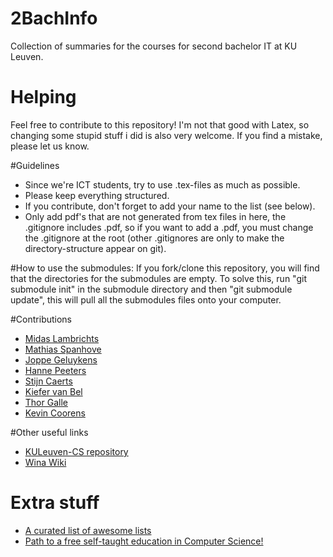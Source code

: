 # 2BachInfo
Collection of summaries for the courses for second bachelor IT at KU Leuven.
# Helping
Feel free to contribute to this repository!
I'm not that good with Latex, so changing some stupid stuff i did is also very welcome.
If you find a mistake, please let us know.

#Guidelines
* Since we're ICT students, try to use .tex-files as much as possible.
* Please keep everything structured.
* If you contribute, don't forget to add your name to the list (see below).
* Only add pdf's that are not generated from tex files in here, the .gitignore includes .pdf, so if you want to add a .pdf, you must change the .gitignore at the root (other .gitignores are only to make the directory-structure appear on git).

#How to use the submodules:
If you fork/clone this repository, you will find that the directories for the submodules are empty. To solve this, run "git submodule init" in the submodule directory and then "git submodule update", this will pull all the submodules files onto your computer.

#Contributions
* [Midas Lambrichts](https://github.com/MidasLamb)
* [Mathias Spanhove](https://github.com/Cptmathix)
* [Joppe Geluykens](https://github.com/joppegeluykens)
* [Hanne Peeters](https://github.com/HannePeeters)
* [Stijn Caerts](https://github.com/StijnCaerts)
* [Kiefer van Bel](https://github.com/Highlordgimli)
* [Thor Galle](https://github.com/th0rgall)
* [Kevin Coorens](https://github.com/coorenskevin)

#Other useful links
* [KULeuven-CS repository](https://github.com/KULeuven-CS/kuleuven-cs.github.io)
* [Wina Wiki](https://wiki.wina.be/examens/index.php/Categorie:2bi)

# Extra stuff
* [A curated list of awesome lists](https://github.com/sindresorhus/awesome)
* [Path to a free self-taught education in Computer Science!](https://github.com/open-source-society/computer-science)


